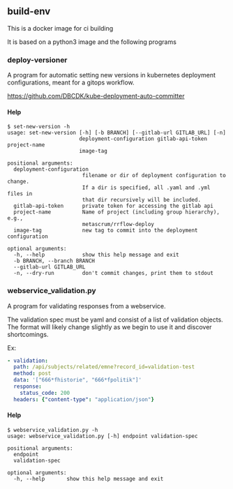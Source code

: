 ## build-env
This is a docker image for ci building

It is based on a python3 image and the following programs

### deploy-versioner
A program for automatic setting new versions in kubernetes deployment
configurations, meant for a gitops workflow.

https://github.com/DBCDK/kube-deployment-auto-committer

#### Help
```
$ set-new-version -h
usage: set-new-version [-h] [-b BRANCH] [--gitlab-url GITLAB_URL] [-n]
                       deployment-configuration gitlab-api-token project-name
                       image-tag

positional arguments:
  deployment-configuration
                        filename or dir of deployment configuration to change.
                        If a dir is specified, all .yaml and .yml files in
                        that dir recursively will be included.
  gitlab-api-token      private token for accessing the gitlab api
  project-name          Name of project (including group hierarchy), e.g.,
                        metascrum/rrflow-deploy
  image-tag             new tag to commit into the deployment configuration

optional arguments:
  -h, --help            show this help message and exit
  -b BRANCH, --branch BRANCH
  --gitlab-url GITLAB_URL
  -n, --dry-run         don't commit changes, print them to stdout

```

### webservice\_validation.py
A program for validating responses from a webservice.

The validation spec must be yaml and consist of a list of validation objects.
The format will likely change slightly as we begin to use it and
discover shortcomings.

Ex:
```yaml
- validation:
  path: /api/subjects/related/emne?record_id=validation-test
  method: post
  data: '["666*fhistorie", "666*fpolitik"]'
  response:
    status_code: 200
  headers: {"content-type": "application/json"}
```

#### Help
```
$ webservice_validation.py -h
usage: webservice_validation.py [-h] endpoint validation-spec

positional arguments:
  endpoint
  validation-spec

optional arguments:
  -h, --help       show this help message and exit
```
